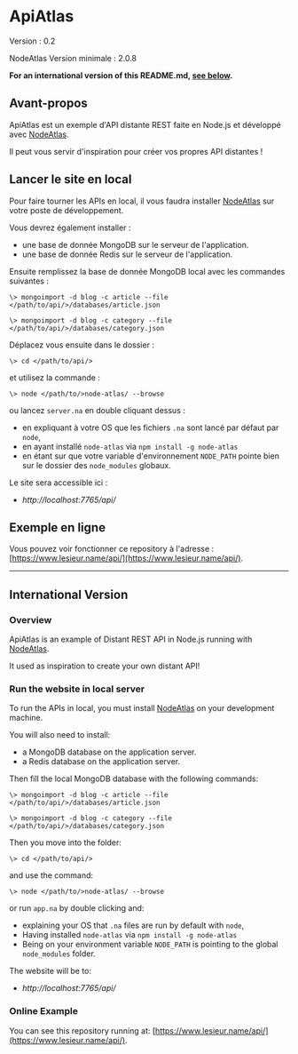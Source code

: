 # ApiAtlas #

Version : 0.2

NodeAtlas Version minimale : 2.0.8

**For an international version of this README.md, [see below](#international-version).**



## Avant-propos ##

ApiAtlas est un exemple d'API distante REST faite en Node.js et développé avec [NodeAtlas](https://node-atlas.js.org/).

Il peut vous servir d'inspiration pour créer vos propres API distantes !



## Lancer le site en local ##

Pour faire tourner les APIs en local, il vous faudra installer [NodeAtlas](https://node-atlas.js.org/) sur votre poste de développement.

Vous devrez également installer :
- une base de donnée MongoDB sur le serveur de l'application.
- une base de donnée Redis sur le serveur de l'application.

Ensuite remplissez la base de donnée MongoDB local avec les commandes suivantes :

```
\> mongoimport -d blog -c article --file </path/to/api/>/databases/article.json
```

```
\> mongoimport -d blog -c category --file </path/to/api/>/databases/category.json
```

Déplacez vous ensuite dans le dossier :


```
\> cd </path/to/api/>
```

et utilisez la commande :

```
\> node </path/to/>node-atlas/ --browse
```

ou lancez `server.na` en double cliquant dessus :
- en expliquant à votre OS que les fichiers `.na` sont lancé par défaut par `node`,
- en ayant installé `node-atlas` via `npm install -g node-atlas`
- en étant sur que votre variable d'environnement `NODE_PATH` pointe bien sur le dossier des `node_modules` globaux.

Le site sera accessible ici :

- *http://localhost:7765/api/*



## Exemple en ligne ##

Vous pouvez voir fonctionner ce repository à l'adresse : [https://www.lesieur.name/api/](https://www.lesieur.name/api/).



-----



## International Version ##

### Overview ###

ApiAtlas is an example of Distant REST API in Node.js running with [NodeAtlas](https://node-atlas.js.org/).

It used as inspiration to create your own distant API!



### Run the website in local server ###

To run the APIs in local, you must install [NodeAtlas](https://node-atlas.js.org/) on your development machine.

You will also need to install:
- a MongoDB database on the application server.
- a Redis database on the application server.

Then fill the local MongoDB database with the following commands:

```
\> mongoimport -d blog -c article --file </path/to/api/>/databases/article.json
```

```
\> mongoimport -d blog -c category --file </path/to/api/>/databases/category.json
```

Then you move into the folder:


```
\> cd </path/to/api/>
```

and use the command:

```
\> node </path/to/>node-atlas/ --browse
```

or run `app.na` by double clicking and:
- explaining your OS that `.na` files are run by default with `node`,
- Having installed `node-atlas` via `npm install -g node-atlas`
- Being on your environment variable `NODE_PATH` is pointing to the global `node_modules` folder.

The website will be to:

- *http://localhost:7765/api/*



### Online Example ###

You can see this repository running at: [https://www.lesieur.name/api/](https://www.lesieur.name/api/).